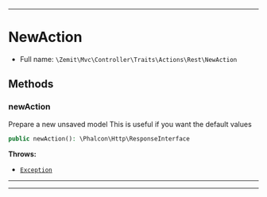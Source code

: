 ***

# NewAction





* Full name: `\Zemit\Mvc\Controller\Traits\Actions\Rest\NewAction`




## Methods


### newAction

Prepare a new unsaved model
This is useful if you want the default values

```php
public newAction(): \Phalcon\Http\ResponseInterface
```











**Throws:**

- [`Exception`](../../../../../../Exception.md)



***

***

